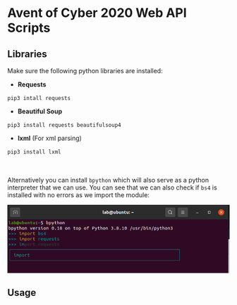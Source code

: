 # Avent of Cyber 2020 Web API Scripts

## Libraries

Make sure the following python libraries are installed:

- **Requests**
```
pip3 intall requests
```
- **Beautiful Soup**
```
pip3 install requests beautifulsoup4 
```
- **lxml** (For xml parsing)
```
pip3 install lxml 
```
<br></br>
Alternatively you can install `bpython` which will also serve as a python interpreter that we can use. You can see that we can also check if `bs4` is installed with no errors as we import the module:

![Image4](Images\4.png)

## Usage

